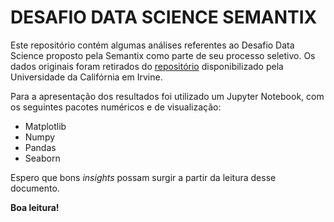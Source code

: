 # DESAFIO DATA SCIENCE SEMANTIX

Este repositório contém algumas análises referentes ao Desafio Data Science proposto pela Semantix como parte de seu processo seletivo.
Os dados originais foram retirados do [repositório](https://archive.ics.uci.edu/ml/datasets/Bank+Marketing) disponibilizado pela Universidade da Califórnia em Irvine.

Para a apresentação dos resultados foi utilizado um Jupyter Notebook, com os seguintes pacotes numéricos e de visualização:

- Matplotlib
- Numpy
- Pandas
- Seaborn

Espero que bons *insights* possam surgir a partir da leitura desse documento.

**Boa leitura!**